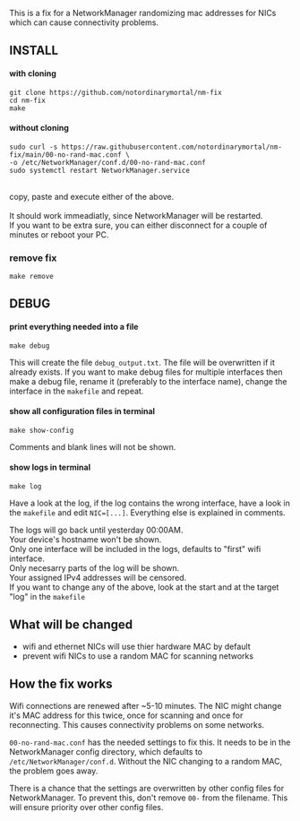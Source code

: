 This is a fix for a NetworkManager randomizing mac addresses for NICs
which can cause connectivity problems.

## INSTALL

#### with cloning
    git clone https://github.com/notordinarymortal/nm-fix
    cd nm-fix
    make

#### without cloning
    sudo curl -s https://raw.githubusercontent.com/notordinarymortal/nm-fix/main/00-no-rand-mac.conf \
    -o /etc/NetworkManager/conf.d/00-no-rand-mac.conf
    sudo systemctl restart NetworkManager.service
<br>
copy, paste and execute either of the above.<br>
<br>
It should work immeadiatly, since NetworkManager will be restarted.<br>
If you want to be extra sure, you can either disconnect for a couple of
minutes or reboot your PC.

### remove fix
    make remove
## DEBUG
#### print everything needed into a file
	make debug
This will create the file `debug_output.txt`.
The file will be overwritten if it already exists. If you want to make
debug files for multiple interfaces then make a debug file, rename it
(preferably to the interface name), change the interface in the `makefile`
and repeat.
	
#### show all configuration files in terminal
	make show-config
Comments and blank lines will not be shown.
#### show logs in terminal
	make log
Have a look at the log, if the log contains the wrong interface, have a
look in the `makefile` and edit `NIC=[...]`. Everything else is explained
in comments.

The logs will go back until yesterday 00:00AM.<br>
Your device's hostname won't be shown.<br>
Only one interface will be included in the logs, defaults to "first" wifi
interface.<br>
Only necesarry parts of the log will be shown.<br>
Your assigned IPv4 addresses will be censored.<br>
If you want to change any of the above, look at the start and at the
target "log" in the `makefile`

## What will be changed
- wifi and ethernet NICs will use thier hardware MAC by default
- prevent wifi NICs to use a random MAC for scanning networks

## How the fix works

Wifi connections are renewed after ~5-10 minutes. The NIC might change
it's MAC address for this twice, once for scanning and once for
reconnecting. This causes connectivity problems on some networks.

`00-no-rand-mac.conf` has the needed settings to fix this. It needs to
be in the NetworkManager config directory, which defaults to
`/etc/NetworkManager/conf.d`. Without the NIC changing to a random MAC,
the problem goes away.

There is a chance that the settings are overwritten by other config
files for NetworkManager. To prevent this, don't remove `00-` from
the filename. This will ensure priority over other config files.
